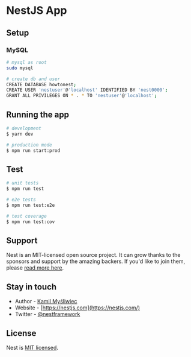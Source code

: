 # NestJS App

## Setup

### MySQL

```sh
# mysql as root
sudo mysql

# create db and user
CREATE DATABASE howtonest;
CREATE USER 'nestuser'@'localhost' IDENTIFIED BY 'nest0000';
GRANT ALL PRIVILEGES ON * . * TO 'nestuser'@'localhost';
```

## Running the app

```bash
# development
$ yarn dev

# production mode
$ npm run start:prod
```

## Test

```bash
# unit tests
$ npm run test

# e2e tests
$ npm run test:e2e

# test coverage
$ npm run test:cov
```

## Support

Nest is an MIT-licensed open source project. It can grow thanks to the sponsors and support by the amazing backers. If you'd like to join them, please [read more here](https://docs.nestjs.com/support).

## Stay in touch

- Author - [Kamil Myśliwiec](https://kamilmysliwiec.com)
- Website - [https://nestjs.com](https://nestjs.com/)
- Twitter - [@nestframework](https://twitter.com/nestframework)

## License

Nest is [MIT licensed](LICENSE).
